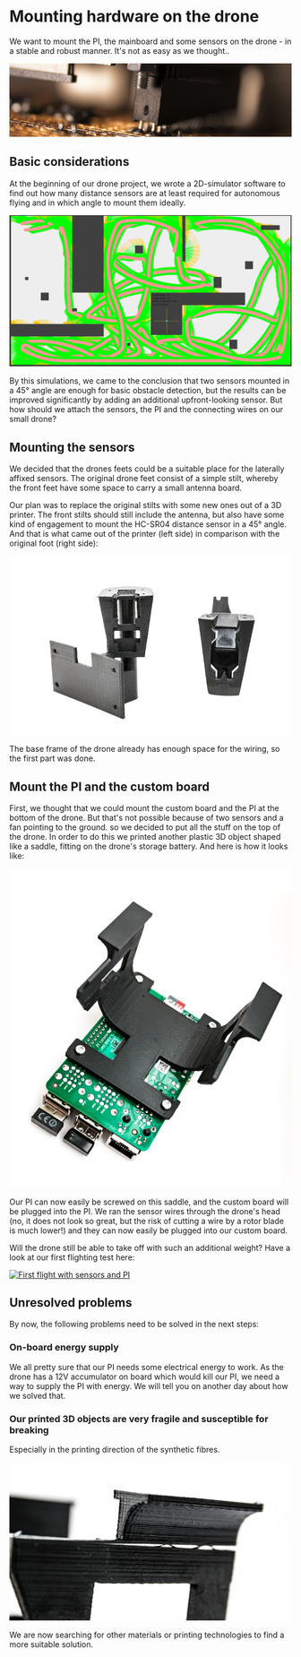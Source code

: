 # Mounting hardware on the drone

We want to mount the PI, the mainboard and some sensors on the drone - in a stable and robust manner. 
It's not as easy as we thought..

![header](./media/header_plate.jpg)

## Basic considerations

At the beginning of our drone project, we wrote a 2D-simulator software to find out how many distance sensors
are at least required for autonomous flying and in which angle to mount them ideally. 

![area coverage with 3 sensors in 2D-simulation](./media/2D-sensor-simulator.png)

By this simulations, we came to the conclusion that two sensors mounted in a 45° angle are enough for basic 
obstacle detection, but the results can be improved significantly by adding an additional upfront-looking sensor.
But how should we attach the sensors, the PI and the connecting wires on our small drone?

## Mounting the sensors

We decided that the drones feets could be a suitable place for the laterally affixed sensors. The original drone feet 
consist of a simple stilt, whereby the front feet have some space to carry a small antenna board.

Our plan was to replace the original stilts with some new ones out of a 3D printer. The front stilts should still include 
the antenna, but also have some kind of engagement to mount the HC-SR04 distance sensor in a 45° angle. And that is what 
came out of the printer (left side) in comparison with the original foot (right side):

![comparison: original and self-print drone foot](./media/3dprint_compare.jpg)

The base frame of the drone already has enough space for the wiring, so the first part was done.

## Mount the PI and the custom board

First, we thought that we could mount the custom board and the PI at the bottom of the drone. But that's not possible 
because of two sensors and a fan pointing to the ground. so we decided to put all the stuff on the top of the drone. 
In order to do this we printed another plastic 3D object shaped like a saddle, fitting on the drone's storage battery. 
And here is how it looks like:

![3D print of the sattle mount](./media/3dprint_uppermount.jpg)

Our PI can now easily be screwed on this saddle, and the custom board will be plugged into the PI. We ran the sensor wires
through the drone's head (no, it does not look so great, but the risk of cutting a wire by a rotor blade is much lower!) 
and they can now easily be plugged into our custom board.

Will the drone still be able to take off with such an additional weight? Have a look at our first flighting test here:

[![First flight with sensors and PI](https://i.ytimg.com/vi/mV_jZF7OoXU/hqdefault.jpg)](https://www.youtube.com/watch?v=mV_jZF7OoXU)

## Unresolved problems

By now, the following problems need to be solved in the next steps:

### On-board energy supply

We all pretty sure that our PI needs some electrical energy to work. As the drone has a 12V accumulator on board which would 
kill our PI, we need a way to supply the PI with energy. We will tell you on another day about how we solved that.

### Our printed 3D objects are very fragile and susceptible for breaking

Especially in the printing direction of the synthetic fibres. 

![3D parts breaking in fibre direction](./media/3dprint_breaking_fibre.jpg)

We are now searching for other materials or printing 
technologies to find a more suitable solution.




